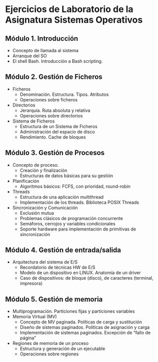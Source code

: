 # Ejercicios de Laboratorio de la Asignatura Sistemas Operativos

## Módulo 1. Introducción
- Concepto de llamada al sistema
- Arranque del SO
- El shell Bash. Introducción a Bash scripting.

## Módulo 2. Gestión de Ficheros
- Ficheros
  - Denominación. Estructura. Tipos. Atributos
  - Operaciones sobre ficheros
- Directorios
  - Jerarquía. Ruta absoluta y relativa
  - Operaciones sobre directorios
- Sistema de Ficheros
  - Estructura de un Sistema de Ficheros
  - Administración del espacio de disco
  - Rendimiento. Cache de bloques

## Módulo 3. Gestión de Procesos
- Concepto de proceso.
  - Creación y finalización
  - Estructuras de datos básicas para su gestión
- Planificación
  - Algoritmos básicos: FCFS, con prioridad, round-robin
- Threads
  - Estructura de una aplicación multithread
  - Implementación de los threads. Biblioteca POSIX Threads
- Sincronización y Comunicación
  - Exclusión mutua
  - Problemas clásicos de programación concurrente
  - Semáforos, cerrojos y variables condicionales
  - Soporte hardware para implementación de primitivas de sincronización

## Módulo 4. Gestión de entrada/salida
- Arquitectura del sistema de E/S
  - Recordatorio de técnicas HW de E/S
  - Modelo de un dispositivo en LINUX. Anatomía de un driver
  - Caso de dispositivos: de bloque (disco), de caracteres (terminal, impresora)

## Módulo 5. Gestión de memoria
- Multiprogramación. Particiones fijas y particiones variables
- Memoria Virtual (MV)
  - Concepto de MV paginada. Políticas de carga y sustitución
  - Diseño de sistemas paginados. Políticas de asignación y carga
  - Implementación de sistemas paginados. Excepción de “fallo de página”
- Regiones de memoria de un proceso
  - Estructura y generación de un ejecutable
  - Operaciones sobre regiones
